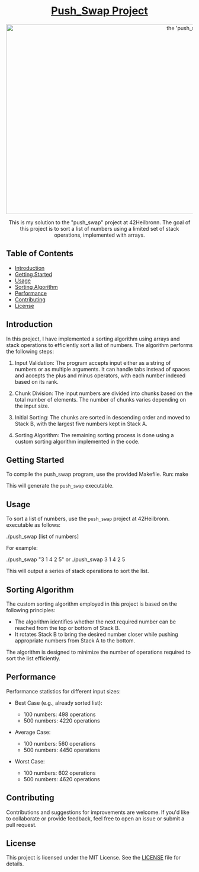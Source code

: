 <div style="text-align: center;">
  <h1 align="center"style="text-decoration: underline;">Push_Swap Project</h1>
  <div style="display: flex; flex-direction: column; align-items: center;">
    <img src="https://github.com/Loky-Coffee/push_swap/blob/main/the%20'push_swap'%20algorithm.png?raw=true" align="center" alt="the 'push_swap' algorithm" width="1024" height="512" />
  </div>
  <p>This is my solution to the "push_swap" project at 42Heilbronn. The goal of this project is to sort a list of numbers using a limited set of stack operations, implemented with arrays.</p>
</div>



## Table of Contents

- [Introduction](#introduction)
- [Getting Started](#getting-started)
- [Usage](#usage)
- [Sorting Algorithm](#sorting-algorithm)
- [Performance](#performance)
- [Contributing](#contributing)
- [License](#license)

## Introduction

In this project, I have implemented a sorting algorithm using arrays and stack operations to efficiently sort a list of numbers. The algorithm performs the following steps:

1. Input Validation: The program accepts input either as a string of numbers or as multiple arguments. It can handle tabs instead of spaces and accepts the plus and minus operators, with each number indexed based on its rank.

2. Chunk Division: The input numbers are divided into chunks based on the total number of elements. The number of chunks varies depending on the input size.

3. Initial Sorting: The chunks are sorted in descending order and moved to Stack B, with the largest five numbers kept in Stack A.

4. Sorting Algorithm: The remaining sorting process is done using a custom sorting algorithm implemented in the code.

## Getting Started

To compile the push_swap program, use the provided Makefile. Run:
make

This will generate the `push_swap` executable.

## Usage

To sort a list of numbers, use the `push_swap` project at 42Heilbronn. executable as follows: 

./push_swap [list of numbers]


For example:

./push_swap "3 1 4 2 5"
or
./push_swap 3 1 4 2 5


This will output a series of stack operations to sort the list.

## Sorting Algorithm

The custom sorting algorithm employed in this project is based on the following principles:

- The algorithm identifies whether the next required number can be reached from the top or bottom of Stack B.
- It rotates Stack B to bring the desired number closer while pushing appropriate numbers from Stack A to the bottom.

The algorithm is designed to minimize the number of operations required to sort the list efficiently.

## Performance

Performance statistics for different input sizes:

- Best Case (e.g., already sorted list):
  - 100 numbers: 498 operations
  - 500 numbers: 4220 operations
    
- Average Case:
  - 100 numbers: 560 operations
  - 500 numbers: 4450 operations
    
- Worst Case:
  - 100 numbers: 602 operations
  - 500 numbers: 4620 operations
    
## Contributing

Contributions and suggestions for improvements are welcome. If you'd like to collaborate or provide feedback, feel free to open an issue or submit a pull request.

## License

This project is licensed under the MIT License. See the [LICENSE](LICENSE) file for details.

